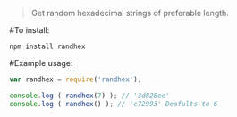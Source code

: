 > Get random hexadecimal strings of preferable length.

#To install:

`npm install randhex`

#Example usage:

```js
var randhex = require('randhex');

console.log ( randhex(7) ); // '3d828ee'
console.log ( randhex() ); // 'c72993' Deafults to 6

```
